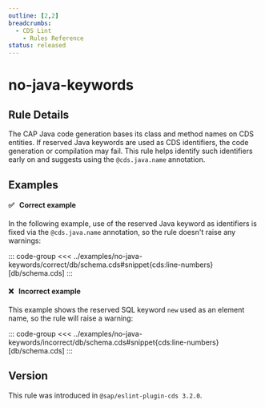 ```yaml
---
outline: [2,2]
breadcrumbs:
  - CDS Lint
    - Rules Reference
status: released
---
```


<script setup>
  import PlaygroundBadge from '../components/PlaygroundBadge.vue'
</script>

# no-java-keywords

## Rule Details

The CAP Java code generation bases its class and method names on CDS entities. If reserved Java keywords are used as CDS identifiers, the code generation or compilation may fail. This rule helps identify such identifiers early on and suggests using the `@cds.java.name` annotation.

## Examples

#### ✅ &nbsp; Correct example

In the following example, use of the reserved Java keyword as identifiers is fixed via the `@cds.java.name` annotation, so the rule doesn't raise any warnings:

::: code-group
<<< ../examples/no-java-keywords/correct/db/schema.cds#snippet{cds:line-numbers} [db/schema.cds]
:::
<PlaygroundBadge
  name="no-java-keywords"
  kind="correct"
  :rules="{'@sap/cds/no-java-keywords': ['warn', 'show']}"
  :files="['db/schema.cds']"
  :packages="{'cds': { 'requires': {'db': { 'kind': 'sql' } }} }"
/>

#### ❌ &nbsp; Incorrect example

This example shows the reserved SQL keyword `new` used as an element name, so the rule will raise a warning:

::: code-group
<<< ../examples/no-java-keywords/incorrect/db/schema.cds#snippet{cds:line-numbers} [db/schema.cds]
:::
<PlaygroundBadge
  name="no-java-keywords"
  kind="incorrect"
  :rules="{'@sap/cds/no-java-keywords': ['warn', 'show']}"
  :files="['db/schema.cds']"
  :packages="{'devDependencies': { '@cap-js/sqlite': '^2' } }"
/>

## Version
This rule was introduced in `@sap/eslint-plugin-cds 3.2.0`.
